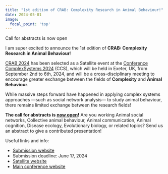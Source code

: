 ```yaml
---
title: "1st edition of CRAB: Complexity Research in Animal Behaviour!"
date: 2024-05-01
image:
  focal_point: 'top'
---
```


Call for abstracts is now open

<!--more-->

I am super excited to announce the 1st edition of **CRAB: Complexity Research in Animal Behaviour**! 

[CRAB 2024](https://sites.google.com/view/crab2024/home) has been selected as a Satellite event at the [Conference ComplexSystems 2024](https://ccs24.cssociety.org/) (CCS), which will be held in Exeter, UK, from September 2nd to 6th, 2024, and will be a cross-disciplinary meeting to encourage greater exchange between the fields of **Complexity** and **Animal Behaviour**.

While massive steps forward have happened in applying complex systems approaches —such as social network analysis— to study animal behaviour, there remains limited exchange between the research fields!

**The call for abstracts is [now open](https://easychair.org/conferences/?conf=crab2024)!**
Are you working Animal social networks, Collective animal behaviour, Animal communication, Animal cognition, Disease ecology, Evolutionary biology, or related topics? Send us an abstract to give a contributed presentation!

Useful links and info:
- [Submission website](https://easychair.org/conferences/?conf=crab2024)
- Submission deadline: June 17, 2024 
- [Satellite website](https://sites.google.com/view/crab2024/home)
- [Main conference website](https://ccs24.cssociety.org/)